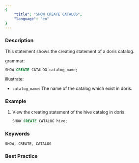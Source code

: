 ```yaml
---
{
    "title": "SHOW CREATE CATALOG",
    "language": "en"
}
---
```


<!--
Licensed to the Apache Software Foundation (ASF) under one
or more contributor license agreements.  See the NOTICE file
distributed with this work for additional information
regarding copyright ownership.  The ASF licenses this file
to you under the Apache License, Version 2.0 (the
"License"); you may not use this file except in compliance
with the License.  You may obtain a copy of the License at

  http://www.apache.org/licenses/LICENSE-2.0

Unless required by applicable law or agreed to in writing,
software distributed under the License is distributed on an
"AS IS" BASIS, WITHOUT WARRANTIES OR CONDITIONS OF ANY
KIND, either express or implied.  See the License for the
specific language governing permissions and limitations
under the License.
-->



### Description

This statement shows the creating statement of a doris catalog.

grammar:

```sql
SHOW CREATE CATALOG catalog_name;
```

illustrate:
- `catalog_name`: The name of the catalog which exist in doris.

### Example

1. View the creating statement of the hive catalog in doris

   ```sql
   SHOW CREATE CATALOG hive;
   ```

### Keywords

    SHOW, CREATE, CATALOG

### Best Practice


